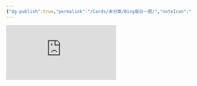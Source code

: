 ```yaml
---
{"dg-publish":true,"permalink":"/Cards/未分类/Bing每日一图/","noteIcon":"📥 收集箱","created":"2024-04-08","updated":"2024-04-08"}
---
```


![](https://api.dujin.org/bing/1920.php)